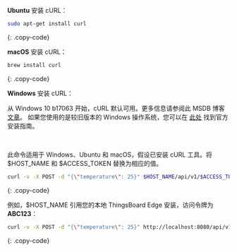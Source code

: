 **Ubuntu** 安装 cURL：

```bash
sudo apt-get install curl
```
{: .copy-code}


**macOS** 安装 cURL：

```bash
brew install curl
```
{: .copy-code}

**Windows** 安装 cURL：

从 Windows 10 b17063 开始，cURL 默认可用。更多信息请参阅此 MSDB 博客 [文章](https://blogs.msdn.microsoft.com/commandline/2018/01/18/tar-and-curl-come-to-windows/)。
如果您使用的是较旧版本的 Windows 操作系统，您可以在 [此处](https://curl.haxx.se/) 找到官方安装指南。

<br>

此命令适用于 Windows、Ubuntu 和 macOS，假设已安装 cURL 工具。将 $HOST_NAME 和 $ACCESS_TOKEN 替换为相应的值。

```bash
curl -v -X POST -d "{\"temperature\": 25}" $HOST_NAME/api/v1/$ACCESS_TOKEN/telemetry --header "Content-Type:application/json"
```
{: .copy-code}

例如，$HOST_NAME 引用您的本地 ThingsBoard Edge 安装，访问令牌为 **ABC123**：

```bash
curl -v -X POST -d "{\"temperature\": 25}" http://localhost:8080/api/v1/ABC123/telemetry --header "Content-Type:application/json"
```
{: .copy-code}

<br>